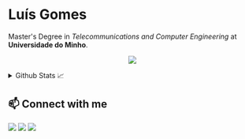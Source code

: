 # Luís Gomes

Master's Degree in _Telecommunications and Computer Engineering_ at **Universidade do Minho**.

<p align="center">
  <a href="https://skillicons.dev">
    <img src="https://skillicons.dev/icons?i=c,java,python,linux,idea,vscode,spring,postgres,mysql,git"/>
  </a>
</p>

<details>
  <summary>Github Stats 📈</summary>
  
  <a href="#">![Github stats](https://github-readme-stats.vercel.app/api?username=joseluisgomes&theme=tokyonight&show_icons=true&count_private=true&hide_border=true&line_height=20)</a>
  <a href="#">![Top Langs](https://github-readme-stats.vercel.app/api/top-langs/?username=joseluisgomes&layout=compact&theme=tokyonight&count_private=true&hide_border=true)</a>
</details>

## 📫 Connect with me

<div> 
</a>
  <a href="https://instagram.com/luis_oliveiragomes" target="_blank"><img src="https://img.shields.io/badge/-Instagram-%23E4405F?style=for-the-badge&logo=instagram&logoColor=white" target="_blank"></a>
  <a href = "mailto:joseluisgomes2604@gmail.com"><img src="https://img.shields.io/badge/-Gmail-%23333?style=for-the-badge&logo=gmail&logoColor=white" target="_blank"></a>
  <a href="https://www.linkedin.com/in/joseluisgomes/" target="_blank"><img src="https://img.shields.io/badge/-LinkedIn-%230077B5?style=for-the-badge&logo=linkedin&logoColor=white" target="_blank"></a> 
</div>
